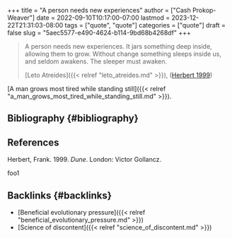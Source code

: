 +++
title = "A person needs new experiences"
author = ["Cash Prokop-Weaver"]
date = 2022-09-10T10:17:00-07:00
lastmod = 2023-12-22T21:31:03-08:00
tags = ["quote", "quote"]
categories = ["quote"]
draft = false
slug = "5aec5577-e490-4624-b114-9bd68b4268df"
+++

> A person needs new experiences. It jars something deep inside, allowing them to grow. Without change something sleeps inside us, and seldom awakens. The sleeper must awaken.
>
> [Leto Atreides]({{< relref "leto_atreides.md" >}}), (<a href="#citeproc_bib_item_1">Herbert 1999</a>)

[A man grows most tired while standing still]({{< relref "a_man_grows_most_tired_while_standing_still.md" >}}).


## Bibliography {#bibliography}

## References

<style>.csl-entry{text-indent: -1.5em; margin-left: 1.5em;}</style><div class="csl-bib-body">
  <div class="csl-entry"><a id="citeproc_bib_item_1"></a>Herbert, Frank. 1999. <i>Dune</i>. London: Victor Gollancz.</div>
</div>

foo1


## Backlinks {#backlinks}

-   [Beneficial evolutionary pressure]({{< relref "beneficial_evolutionary_pressure.md" >}})
-   [Science of discontent]({{< relref "science_of_discontent.md" >}})
